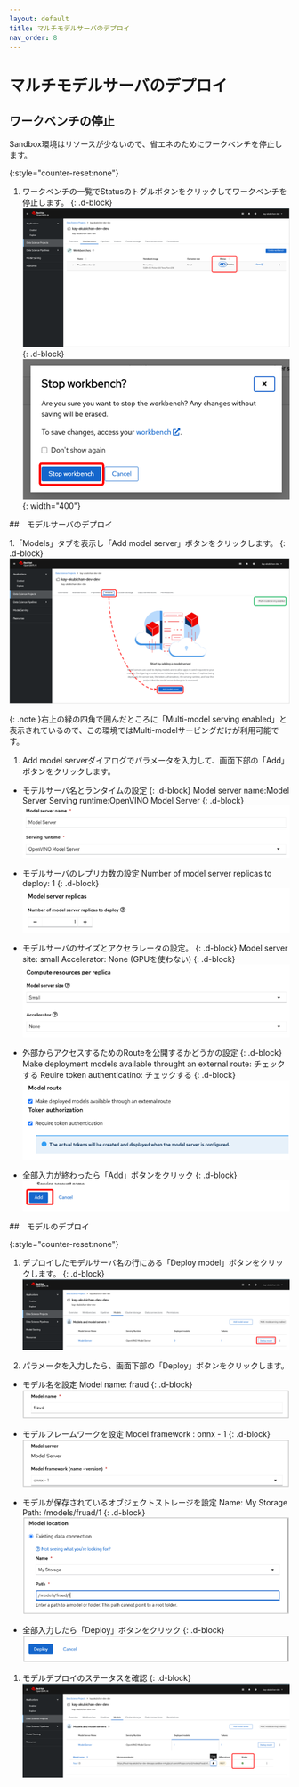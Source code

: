 ```yaml
---
layout: default
title: マルチモデルサーバのデプロイ
nav_order: 8
---
```


# マルチモデルサーバのデプロイ

## ワークベンチの停止

Sandbox環境はリソースが少ないので、省エネのためにワークベンチを停止します。

{:style="counter-reset:none"}
1. ワークベンチの一覧でStatusのトグルボタンをクリックしてワークベンチを停止します。
{: .d-block}
![](../../assets/oai_stop_workbench.png)
{: .d-block}
![](../../assets/oai_stop_workbench_2.png){: width="400"}


##　モデルサーバのデプロイ

1.「Models」タブを表示し「Add model server」ボタンをクリックします。
{: .d-block}
![](../../assets/oai_add_modelserver_1.png)


{: .note }右上の緑の四角で囲んだところに「Multi-model serving enabled」と表示されているので、この環境ではMulti-modelサービングだけが利用可能です。


1. Add model serverダイアログでパラメータを入力して、画面下部の「Add」ボタンをクリックします。

* モデルサーバ名とランタイムの設定
{: .d-block}
Model server name:Model Server
Serving runtime:OpenVINO Model Server
{: .d-block}
![](../../assets/oai_add_modelserver_runtime.png)


* モデルサーバのレプリカ数の設定
Number of model server replicas to deploy: 1
{: .d-block}
![](../../assets/oai_add_modelserver_replicas.png)

* モデルサーバのサイズとアクセラレータの設定。
{: .d-block}
Model server site: small
Accelerator: None (GPUを使わない)
{: .d-block}
![](../../assets/oai_add_modelserver_size.png)

* 外部からアクセスするためのRouteを公開するかどうかの設定
{: .d-block}
Make deployment models available throught an external route: チェックする
Reuire token authenticatino: チェックする
{: .d-block}
![](../../assets/oai_add_modelserver_route.png)


* 全部入力が終わったら「Add」ボタンをクリック
{: .d-block}
![](../../assets/oai_add_modelserver_add.png)


##　モデルのデプロイ

{:style="counter-reset:none"}
1. デプロイしたモデルサーバ名の行にある「Deploy model」ボタンをクリックします。
{: .d-block}
![](../../assets/oai_model_deploy_model_1.png)


1. パラメータを入力したら、画面下部の「Deploy」ボタンをクリックします。

* モデル名を設定
Model name: fraud
{: .d-block}
![](../../assets/oai_model_deploy_model_name.png)

* モデルフレームワークを設定
Model framework : onnx - 1
{: .d-block}
![](../../assets/oai_model_deploy_model_framework.png)

* モデルが保存されているオブジェクトストレージを設定
Name: My Storage
Path: /models/fruad/1
{: .d-block}
![](../../assets/oai_model_deploy_model_path.png)

* 全部入力したら「Deploy」ボタンをクリック
{: .d-block}
![](../../assets/oai_model_deploy_model_button.png)


1. モデルデプロイのステータスを確認
{: .d-block}
![](../../assets/oai_model_deploy_model_verify.png)